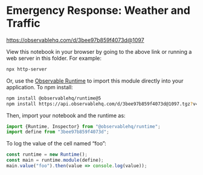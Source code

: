 # Emergency Response: Weather and Traffic

https://observablehq.com/d/3bee97b859f4073d@1097

View this notebook in your browser by going to the above link or running a web server in this folder. For
example:

~~~sh
npx http-server
~~~

Or, use the [Observable Runtime](https://github.com/observablehq/runtime) to
import this module directly into your application. To npm install:

~~~sh
npm install @observablehq/runtime@5
npm install https://api.observablehq.com/d/3bee97b859f4073d@1097.tgz?v=3
~~~

Then, import your notebook and the runtime as:

~~~js
import {Runtime, Inspector} from "@observablehq/runtime";
import define from "3bee97b859f4073d";
~~~

To log the value of the cell named “foo”:

~~~js
const runtime = new Runtime();
const main = runtime.module(define);
main.value("foo").then(value => console.log(value));
~~~
